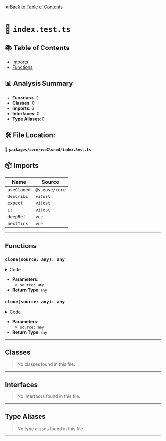 [⬅️ Back to Table of Contents](../../../index.md)

# 📄 `index.test.ts`

## 📚 Table of Contents

- [Imports](#imports)
- [Functions](#functions)

## 📊 Analysis Summary

- **Functions**: 2
- **Classes**: 0
- **Imports**: 6
- **Interfaces**: 0
- **Type Aliases**: 0

## 🛠️ File Location:
📂 **`packages/core/useCloned/index.test.ts`**

## 📦 Imports

| Name | Source |
|------|--------|
| `useCloned` | `@vueuse/core` |
| `describe` | `vitest` |
| `expect` | `vitest` |
| `it` | `vitest` |
| `deepRef` | `vue` |
| `nextTick` | `vue` |


---

## Functions

### `clone(source: any): any`

<details><summary>Code</summary>

```ts
source => ({ ...source, proxyTest: true })
```
</details>

- **Parameters**:
  - `source: any`
- **Return Type**: `any`
### `clone(source: any): any`

<details><summary>Code</summary>

```ts
source => ({ ...source, proxyTest: true })
```
</details>

- **Parameters**:
  - `source: any`
- **Return Type**: `any`

---

## Classes

> No classes found in this file.


---

## Interfaces

> No interfaces found in this file.


---

## Type Aliases

> No type aliases found in this file.


---